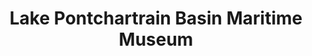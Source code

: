 ---
layout: repo
title: "Lake Pontchartrain Basin Maritime Museum "
id: 25432
permalink: repos/25432/
---